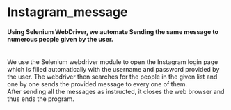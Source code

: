 # Instagram_message
<h4>Using Selenium WebDriver, we automate Sending the same message to numerous people given by the user.</h4>  
<br> 
We use the Selenium webdriver module to open the Instagram login page which is filled automatically with the username and password provided by the user. The webdriver then searches for the people in the given list and one by one sends the provided message to every one of them.
<br>
After sending all the messages as instructed, it closes the web browser and thus ends the program.
